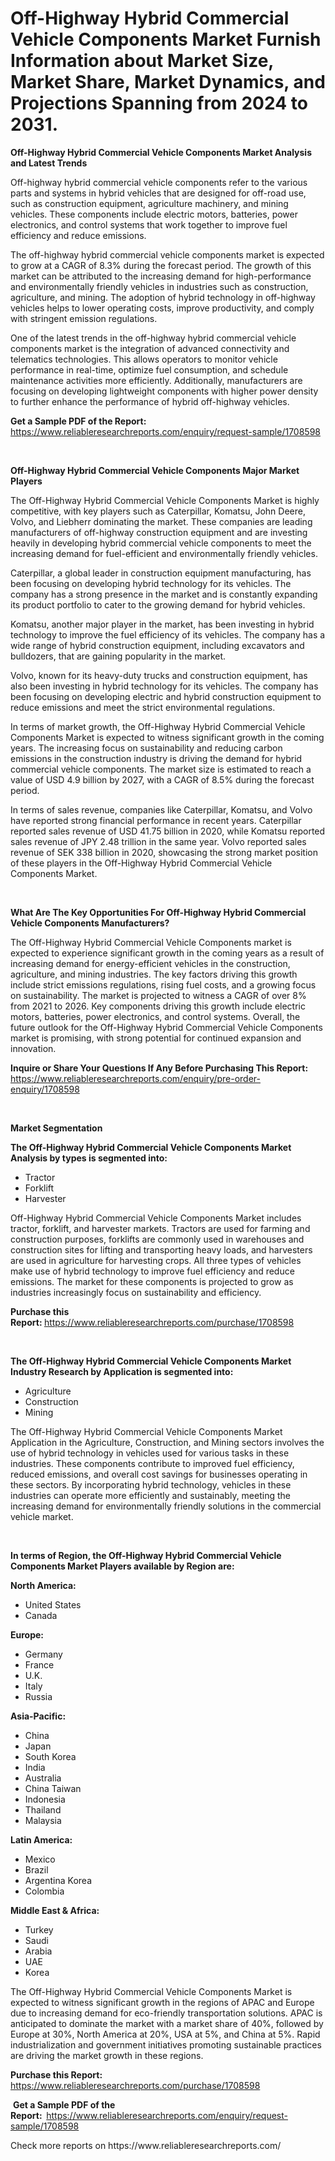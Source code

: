 <p><h1>Off-Highway Hybrid Commercial Vehicle Components Market Furnish Information about Market Size, Market Share, Market Dynamics, and Projections Spanning from 2024 to 2031.</h1></p><p><strong>Off-Highway Hybrid Commercial Vehicle Components Market Analysis and Latest Trends</strong></p>
<p><p>Off-highway hybrid commercial vehicle components refer to the various parts and systems in hybrid vehicles that are designed for off-road use, such as construction equipment, agriculture machinery, and mining vehicles. These components include electric motors, batteries, power electronics, and control systems that work together to improve fuel efficiency and reduce emissions.</p><p>The off-highway hybrid commercial vehicle components market is expected to grow at a CAGR of 8.3% during the forecast period. The growth of this market can be attributed to the increasing demand for high-performance and environmentally friendly vehicles in industries such as construction, agriculture, and mining. The adoption of hybrid technology in off-highway vehicles helps to lower operating costs, improve productivity, and comply with stringent emission regulations.</p><p>One of the latest trends in the off-highway hybrid commercial vehicle components market is the integration of advanced connectivity and telematics technologies. This allows operators to monitor vehicle performance in real-time, optimize fuel consumption, and schedule maintenance activities more efficiently. Additionally, manufacturers are focusing on developing lightweight components with higher power density to further enhance the performance of hybrid off-highway vehicles.</p></p>
<p><strong>Get a Sample PDF of the Report:&nbsp;</strong> <a href="https://www.reliableresearchreports.com/enquiry/request-sample/1708598">https://www.reliableresearchreports.com/enquiry/request-sample/1708598</a></p>
<p>&nbsp;</p>
<p><strong>Off-Highway Hybrid Commercial Vehicle Components Major Market Players</strong></p>
<p><p>The Off-Highway Hybrid Commercial Vehicle Components Market is highly competitive, with key players such as Caterpillar, Komatsu, John Deere, Volvo, and Liebherr dominating the market. These companies are leading manufacturers of off-highway construction equipment and are investing heavily in developing hybrid commercial vehicle components to meet the increasing demand for fuel-efficient and environmentally friendly vehicles.</p><p>Caterpillar, a global leader in construction equipment manufacturing, has been focusing on developing hybrid technology for its vehicles. The company has a strong presence in the market and is constantly expanding its product portfolio to cater to the growing demand for hybrid vehicles.</p><p>Komatsu, another major player in the market, has been investing in hybrid technology to improve the fuel efficiency of its vehicles. The company has a wide range of hybrid construction equipment, including excavators and bulldozers, that are gaining popularity in the market.</p><p>Volvo, known for its heavy-duty trucks and construction equipment, has also been investing in hybrid technology for its vehicles. The company has been focusing on developing electric and hybrid construction equipment to reduce emissions and meet the strict environmental regulations.</p><p>In terms of market growth, the Off-Highway Hybrid Commercial Vehicle Components Market is expected to witness significant growth in the coming years. The increasing focus on sustainability and reducing carbon emissions in the construction industry is driving the demand for hybrid commercial vehicle components. The market size is estimated to reach a value of USD 4.9 billion by 2027, with a CAGR of 8.5% during the forecast period.</p><p>In terms of sales revenue, companies like Caterpillar, Komatsu, and Volvo have reported strong financial performance in recent years. Caterpillar reported sales revenue of USD 41.75 billion in 2020, while Komatsu reported sales revenue of JPY 2.48 trillion in the same year. Volvo reported sales revenue of SEK 338 billion in 2020, showcasing the strong market position of these players in the Off-Highway Hybrid Commercial Vehicle Components Market.</p></p>
<p>&nbsp;</p>
<p><strong>What Are The Key Opportunities For Off-Highway Hybrid Commercial Vehicle Components Manufacturers?</strong></p>
<p><p>The Off-Highway Hybrid Commercial Vehicle Components market is expected to experience significant growth in the coming years as a result of increasing demand for energy-efficient vehicles in the construction, agriculture, and mining industries. The key factors driving this growth include strict emissions regulations, rising fuel costs, and a growing focus on sustainability. The market is projected to witness a CAGR of over 8% from 2021 to 2026. Key components driving this growth include electric motors, batteries, power electronics, and control systems. Overall, the future outlook for the Off-Highway Hybrid Commercial Vehicle Components market is promising, with strong potential for continued expansion and innovation.</p></p>
<p><strong>Inquire or Share Your Questions If Any Before Purchasing This Report:</strong> <a href="https://www.reliableresearchreports.com/enquiry/pre-order-enquiry/1708598">https://www.reliableresearchreports.com/enquiry/pre-order-enquiry/1708598</a></p>
<p>&nbsp;</p>
<p><strong>Market Segmentation</strong></p>
<p><strong>The Off-Highway Hybrid Commercial Vehicle Components Market Analysis by types is segmented into:</strong></p>
<p><ul><li>Tractor</li><li>Forklift</li><li>Harvester</li></ul></p>
<p><p>Off-Highway Hybrid Commercial Vehicle Components Market includes tractor, forklift, and harvester markets. Tractors are used for farming and construction purposes, forklifts are commonly used in warehouses and construction sites for lifting and transporting heavy loads, and harvesters are used in agriculture for harvesting crops. All three types of vehicles make use of hybrid technology to improve fuel efficiency and reduce emissions. The market for these components is projected to grow as industries increasingly focus on sustainability and efficiency.</p></p>
<p><strong>Purchase this Report:&nbsp;</strong><a href="https://www.reliableresearchreports.com/purchase/1708598">https://www.reliableresearchreports.com/purchase/1708598</a></p>
<p>&nbsp;</p>
<p><strong>The Off-Highway Hybrid Commercial Vehicle Components Market Industry Research by Application is segmented into:</strong></p>
<p><ul><li>Agriculture</li><li>Construction</li><li>Mining</li></ul></p>
<p><p>The Off-Highway Hybrid Commercial Vehicle Components Market Application in the Agriculture, Construction, and Mining sectors involves the use of hybrid technology in vehicles used for various tasks in these industries. These components contribute to improved fuel efficiency, reduced emissions, and overall cost savings for businesses operating in these sectors. By incorporating hybrid technology, vehicles in these industries can operate more efficiently and sustainably, meeting the increasing demand for environmentally friendly solutions in the commercial vehicle market.</p></p>
<p>&nbsp;</p>
<p><strong>In terms of Region, the Off-Highway Hybrid Commercial Vehicle Components Market Players available by Region are:</strong></p>
<p>
    <p> <strong> North America: </strong>
        <ul>
            <li>United States</li>
            <li>Canada</li>
        </ul>
        </p> 
    <p> <strong> Europe: </strong>
        <ul>
            <li>Germany</li>
            <li>France</li>
            <li>U.K.</li>
            <li>Italy</li>
            <li>Russia</li>
        </ul>
        </p> 
    <p> <strong> Asia-Pacific: </strong>
        <ul>
            <li>China</li>
            <li>Japan</li>
            <li>South Korea</li>
            <li>India</li>
            <li>Australia</li>
            <li>China Taiwan</li>
            <li>Indonesia</li>
            <li>Thailand</li>
            <li>Malaysia</li>
        </ul>
        </p> 
    <p> <strong> Latin America: </strong>
        <ul>
            <li>Mexico</li>
            <li>Brazil</li>
            <li>Argentina Korea</li>
            <li>Colombia</li>
        </ul>
        </p> 
    <p> <strong> Middle East & Africa: </strong>
        <ul>
            <li>Turkey</li>
            <li>Saudi</li>
            <li>Arabia</li>
            <li>UAE</li>
            <li>Korea</li>
        </ul>
    </p>
    </p>
<p><p>The Off-Highway Hybrid Commercial Vehicle Components Market is expected to witness significant growth in the regions of APAC and Europe due to increasing demand for eco-friendly transportation solutions. APAC is anticipated to dominate the market with a market share of 40%, followed by Europe at 30%, North America at 20%, USA at 5%, and China at 5%. Rapid industrialization and government initiatives promoting sustainable practices are driving the market growth in these regions.</p></p>
<p><strong>Purchase this Report: </strong><a href="https://www.reliableresearchreports.com/purchase/1708598">https://www.reliableresearchreports.com/purchase/1708598</a></p>
<p>&nbsp;<strong>Get a Sample PDF of the Report:&nbsp;&nbsp;</strong><a href="https://www.reliableresearchreports.com/enquiry/request-sample/1708598">https://www.reliableresearchreports.com/enquiry/request-sample/1708598</a></p>
<p><strong></strong></p>
<p>Check more reports on https://www.reliableresearchreports.com/</p>